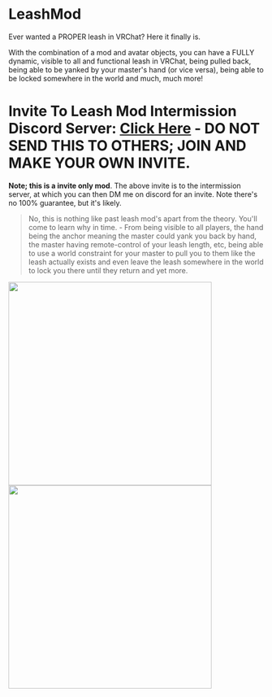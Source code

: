 # LeashMod
Ever wanted a PROPER leash in VRChat? Here it finally is.

With the combination of a mod and avatar objects, you can have a FULLY dynamic, visible to all and functional leash in VRChat, being pulled back, being able to be yanked by your master's hand (or vice versa), being able to be locked somewhere in the world and much, much more!

# Invite To Leash Mod Intermission Discord Server: [**Click Here**](https://discord.gg/PcSsUE5vFE) - DO NOT SEND THIS TO OTHERS; JOIN AND MAKE YOUR OWN INVITE.

**Note; this is a invite only mod**. The above invite is to the intermission server, at which you can then DM me on discord for an invite. Note there's no 100% guarantee, but it's likely.

> No, this is nothing like past leash mod's apart from the theory. You'll come to learn why in time. - From being visible to all players, the hand being the anchor meaning the master could yank you back by hand, the master having remote-control of your leash length, etc, being able to use a world constraint for your master to pull you to them like the leash actually exists and even leave the leash somewhere in the world to lock you there until they return and yet more.

<p float="left">
<img src="https://user-images.githubusercontent.com/36628963/143236514-3f942d40-50ab-404f-a645-0dc3eddd8d90.png" width="400" height="400" />

<img src="https://user-images.githubusercontent.com/36628963/145717048-955f3a45-0451-487c-a952-140c3d833c1b.png" width="400" height="400" />
</p>

